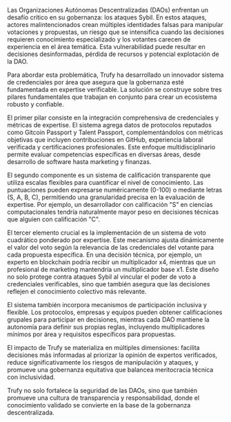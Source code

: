 Las Organizaciones Autónomas Descentralizadas (DAOs) enfrentan un desafío crítico en su gobernanza: los ataques Sybil. En estos ataques, actores malintencionados crean múltiples identidades falsas para manipular votaciones y propuestas, un riesgo que se intensifica cuando las decisiones requieren conocimiento especializado y los votantes carecen de experiencia en el área temática. Esta vulnerabilidad puede resultar en decisiones desinformadas, pérdida de recursos y potencial explotación de la DAO.

Para abordar esta problemática, Trufy ha desarrollado un innovador sistema de credenciales por área que asegura que la gobernanza esté fundamentada en expertise verificable. La solución se construye sobre tres pilares fundamentales que trabajan en conjunto para crear un ecosistema robusto y confiable.

El primer pilar consiste en la integración comprehensiva de credenciales y métricas de expertise. El sistema agrega datos de protocolos reputados como Gitcoin Passport y Talent Passport, complementándolos con métricas objetivas que incluyen contribuciones en GitHub, experiencia laboral verificada y certificaciones profesionales. Este enfoque multidisciplinario permite evaluar competencias específicas en diversas áreas, desde desarrollo de software hasta marketing y finanzas.

El segundo componente es un sistema de calificación transparente que utiliza escalas flexibles para cuantificar el nivel de conocimiento. Las puntuaciones pueden expresarse numéricamente (0-100) o mediante letras (S, A, B, C), permitiendo una granularidad precisa en la evaluación de expertise. Por ejemplo, un desarrollador con calificación "S" en ciencias computacionales tendría naturalmente mayor peso en decisiones técnicas que alguien con calificación "C".

El tercer elemento crucial es la implementación de un sistema de voto cuadrático ponderado por expertise. Este mecanismo ajusta dinámicamente el valor del voto según la relevancia de las credenciales del votante para cada propuesta específica. En una decisión técnica, por ejemplo, un experto en blockchain podría recibir un multiplicador x4, mientras que un profesional de marketing mantendría un multiplicador base x1. Este diseño no solo protege contra ataques Sybil al vincular el poder de voto a credenciales verificables, sino que también asegura que las decisiones reflejen el conocimiento colectivo más relevante.

El sistema también incorpora mecanismos de participación inclusiva y flexible. Los protocolos, empresas y equipos pueden obtener calificaciones grupales para participar en decisiones, mientras cada DAO mantiene la autonomía para definir sus propias reglas, incluyendo multiplicadores mínimos por área y requisitos específicos para propuestas.

El impacto de Trufy se materializa en múltiples dimensiones: facilita decisiones más informadas al priorizar la opinión de expertos verificados, reduce significativamente los riesgos de manipulación y ataques, y promueve una gobernanza equitativa que balancea meritocracia técnica con inclusividad. 

Trufy no solo fortalece la seguridad de las DAOs, sino que también promueve una cultura de transparencia y responsabilidad, donde el conocimiento validado se convierte en la base de la gobernanza descentralizada.
